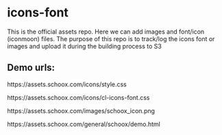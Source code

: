 # icons-font

This is the official assets repo. Here we can add images and font/icon (iconmoon) files. The purpose of this repo is to track/log the icons font or images and upload it during the building process to S3

Demo urls: 
-------------

<p>https://assets.schoox.com/icons/style.css</p>
<p>https://assets.schoox.com/icons/cl-icons-font.css</p>
<p>https://assets.schoox.com/images/schoox_icon.png</p>
<p>https://assets.schoox.com/general/schoox/demo.html</p>
